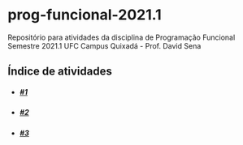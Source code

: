 # prog-funcional-2021.1
Repositório para atividades da disciplina de Programação Funcional
Semestre 2021.1 UFC Campus Quixadá - Prof. David Sena

## Índice de atividades
- ##### [#1](%2301)
- ##### [#2](%2302)
- ##### [#3](%2303)
